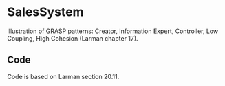 # SalesSystem
Illustration of GRASP patterns: Creator, Information Expert, Controller, Low Coupling, High Cohesion (Larman chapter 17). 

## Code 
Code is based on Larman section 20.11.
